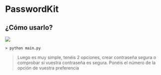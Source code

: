 # PasswordKit

## ¿Cómo usarlo?

<img src="https://i.imgur.com/h6xLLyn.png">

```> python main.py```

> Luego es muy simple, tenéis 2 opciones, crear contraseña segura o comprobar si vuestra contraseña es segura. Ponéis el número de la opción de vuestra preferencia
